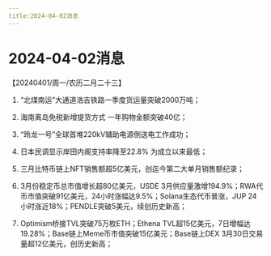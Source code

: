 ```yaml
---
title:2024-04-02消息
---
```

# 2024-04-02消息
【20240401/周一/农历二月二十三】

1. “北煤南运”大通道浩吉铁路一季度货运量突破2000万吨；

2. 海南离岛免税新增提货方式 一年购物金额突破40亿；

3. “玲龙一号”全球首堆220kV辅助电源倒送电工作成功；

4. 日本民调显示岸田内阁支持率降至22.8% 为成立以来最低；

5. 三月比特币链上NFT销售额超5亿美元，创迄今第二大单月销售额纪录；

6. 3月份稳定币总市值增长超80亿美元，USDE 3月供应量激增194.9%；RWA代币市值突破91亿美元，24小时涨幅达9.5%；Solana生态代币普涨，JUP 24小时涨近18%；PENDLE突破5美元，续创历史新高；

7. Optimism桥接TVL突破75万枚ETH；Ethena TVL超15亿美元，7日增幅达19.28%；Base链上Meme币市值突破15亿美元；Base链上DEX 3月30日交易量超12亿美元，创历史新高；